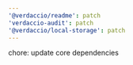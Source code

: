 ```yaml
---
'@verdaccio/readme': patch
'verdaccio-audit': patch
'@verdaccio/local-storage': patch
---
```


chore: update core dependencies
